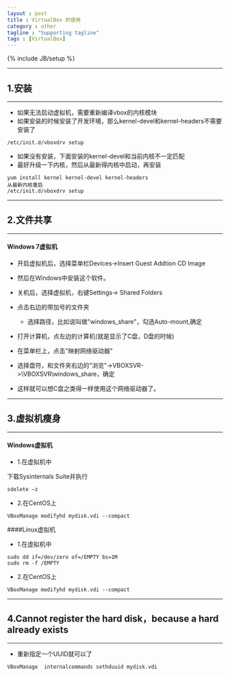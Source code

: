 ```yaml
---
layout : post
title : VirtualBox 的使用
category : other
tagline : "Supporting tagline"
tags : [VirtualBox]
---
```

{% include JB/setup %}


***
## 1.安装
***

* 如果无法启动虚拟机，需要重新编译vbox的内核模块
* 如果安装的时候安装了开发环境，那么kernel-devel和kernel-headers不需要安装了

```
/etc/init.d/vboxdrv setup
```
* 如果没有安装，下面安装的kernel-devel和当前内核不一定匹配
* 最好升级一下内核，然后从最新得内核中启动，再安装

```
yum install kernel kernel-devel kernel-headers
从最新内核重启
/etc/init.d/vboxdrv setup
```

***
## 2.文件共享
***
#### Windows 7虚拟机
* 开启虚拟机后，选择菜单栏Devices->Insert Guest Addtion CD Image
* 然后在Windows中安装这个软件。
* 关机后，选择虚拟机，右键Settings-> Shared Folders
* 点击右边的带加号的文件夹

  * 选择路径，比如说叫做"windows_share"，勾选Auto-mount,确定

* 打开计算机，点左边的计算机(就是显示了C盘，D盘的时候)
* 在菜单栏上，点击"映射网络驱动器"
* 选择盘符，和文件夹右边的"浏览"->VBOXSVR->\\VBOXSVR\windows_share，确定
* 这样就可以想C盘之类得一样使用这个网络驱动器了。

***
## 3.虚拟机瘦身
***
#### Windows虚拟机

* 1.在虚拟机中

下载Sysinternals Suite并执行

```
sdelete –z
```

* 2.在CentOS上

```
VBoxManage modifyhd mydisk.vdi --compact
```

####Linux虚拟机

* 1.在虚拟机中

```
sudo dd if=/dev/zero of=/EMPTY bs=1M
sudo rm -f /EMPTY
```

* 2.在CentOS上

```
VBoxManage modifyhd mydisk.vdi --compact
```

***
## 4.Cannot register the hard disk，because a hard already exists
***

* 重新指定一个UUID就可以了

```
VBoxManage  internalcommands sethduuid mydisk.vdi
```
